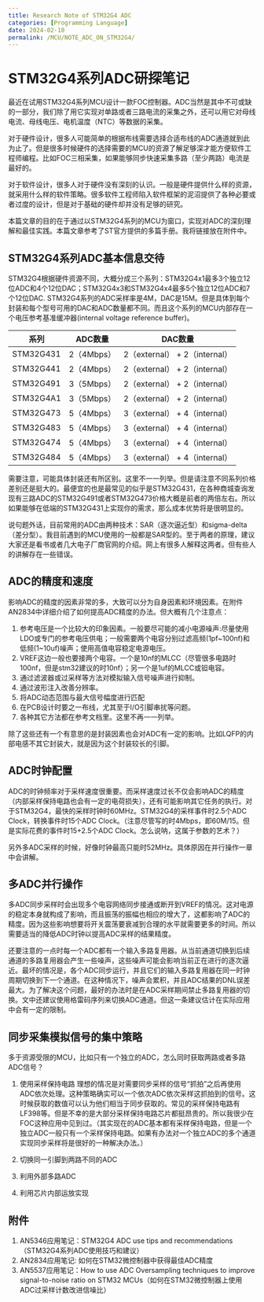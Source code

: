 ```yaml
---
title: Research Note of STM32G4 ADC 
categories: [Programming Language]
date: 2024-02-10
permalink: /MCU/NOTE_ADC_ON_STM32G4/
---
```



# STM32G4系列ADC研探笔记
最近在试用STM32G4系列MCU设计一款FOC控制器。ADC当然是其中不可或缺的一部分，我们除了用它实现对单路或者三路电流的采集之外，还可以用它对母线电流、母线电压、电机温度（NTC）等数据的采集。

对于硬件设计，很多人可能简单的根据布线需要选择合适布线的ADC通道就到此为止了。但是很多时候硬件的选择需要的MCU的资源了解足够深才能方便软件工程师编程。比如FOC三相采集，如果能够同步快速采集多路（至少两路）电流是最好的。

对于软件设计，很多人对于硬件没有深刻的认识。一般是硬件提供什么样的资源，就采用什么样的软件策略。很多软件工程师陷入软件框架的泥沼提供了各种必要或者过度的设计，但是对于基础的硬件却并没有足够的研究。

本篇文章的目的在于通过以STM32G4系列的MCU为窗口，实现对ADC的深刻理解和最佳实践。本篇文章参考了ST官方提供的多篇手册。我将链接放在附件中。

## STM32G4系列ADC基本信息交待
STM32G4根据硬件资源不同，大概分成三个系列：STM32G4x1最多3个独立12位ADC和4个12位DAC；STM32G4x3和STM32G4x4最多5个独立12位ADC和7个12位DAC. STM32G4系列的ADC采样率是4M，DAC是15M。但是具体到每个封装和每个型号可用的DAC和ADC数量都不同。而且这个系列的MCU内部存在一个电压参考基准缓冲器(internal voltage reference buffer)。

| 系列  | ADC数量 | DAC数量 |
| ---  | --- | --- |
| STM32G431 | 2（4Mbps）| 2（external） + 2（internal）|
| STM32G441 | 2（4Mbps）| 2（external） + 2（internal）|
| STM32G491 | 3（5Mbps）| 2（external） + 2（internal）|
| STM32G4A1 | 3（5Mbps）| 2（external） + 2（internal）|
| STM32G473 | 5（4Mbps）| 3（external） + 4（internal）|
| STM32G483 | 5（4Mbps）| 3（external） + 4（internal）|
| STM32G474 | 5（4Mbps）| 3（external） + 4（internal）|
| STM32G484 | 5（4Mbps）| 3（external） + 4（internal）|

需要注意，可能具体封装还有所区别。这里不一一列举。但是请注意不同系列价格差别还是挺大的。最便宜的也是最常见的似乎是STM32G431，在各种商城查询发现有三路ADC的STM32G491或者STM32G473价格大概是前者的两倍左右。所以如果能够在低端的STM32G431上实现你的需求，那么成本优势将是很明显的。

说句题外话，目前常用的ADC由两种技术：SAR（逐次逼近型）和sigma-delta（差分型）。我目前遇到的MCU使用的一般都是SAR型的。至于两者的原理，建议大家还是看书或者几大电子厂商官网的介绍。网上有很多人解释这两者。但有些人的讲解存在一些错误。

## ADC的精度和速度
影响ADC的精度的因素非常的多，大致可以分为自身因素和环境因素。在附件AN2834中详细介绍了如何提高ADC精度的办法。但大概有几个注意点：
1. 参考电压是一个比较大的印象因素。一般要尽可能的减小电源噪声:尽量使用LDO或专门的参考电压供电；一般需要两个电容分别过滤高频(1pf~100nf)和低频(1~10uf)噪声；使用高值电容稳定电源电压。
2. VREF这边一般也要接两个电容。一个是10nf的MLCC（尽管很多电路时100nf，但是stm32建议的时10nf）；另一个是1uf的MLCC或钽电容。
3. 通过滤波器或过采样等方法对模拟输入信号噪声进行抑制。
4. 通过波形注入改善分辨率。
5. 将ADC动态范围与最大信号幅度进行匹配
6. 在PCB设计时要之一布线，尤其至于I/O引脚串扰等问题。
7. 各种其它方法都在参考文档里。这里不再一一列举。

除了这些还有一个有意思的是封装因素也会对ADC有一定的影响。比如LQFP的内部电感不其它封装大，就是因为这个封装较长的引脚。

## ADC时钟配置
ADC的时钟频率对于采样速度很重要。而采样速度过长不仅会影响ADC的精度（内部采样保持电路也会有一定的电荷损失），还有可能影响其它任务的执行。对于STM32G4，最快的采样时钟时60MHz。STM32G4的采样事件时2.5个ADC Clock，转换事件时15个ADC Clock。（注意尽管写的时4Mbps，即60M/15。但是实际花费的事件时15+2.5个ADC Clock。怎么说呐，这属于参数的艺术？）

另外多ADC采样的时候，好像时钟最高只能时52MHz。具体原因在并行操作一章中会讲解。

## 多ADC并行操作
多ADC同步采样时会出现多个电容网络同步接通或断开到VREF的情况。这对电源的稳定本身就构成了影响，而且振荡的振幅也相应的增大了，这都影响了ADC的精度。因为这些影响想要将开关震荡要衰减到合理的水平就需要更多的时间。所以需要适当的降低ADC时钟以提高ADC采样的结果精度。

还要注意的一点时每一个ADC都有一个输入多路复用器。从当前通道切换到后续通道的多路复用器会产生一些噪声，这些噪声可能会影响当前正在进行的逐次逼近。最坏的情况是，各个ADC同步运行，并且它们的输入多路复用器在同一时钟周期切换到下一个通道。在这种情况下，噪声会累积，并且ADC结果的DNL误差最大。为了解决这个问题，最好的办法时是在ADC采样期间禁止多路复用器的切换。文中还建议使用格雷码序列来切换ADC通道。但这一条建议估计在实际应用中会有一定的限制。






## 同步采集模拟信号的集中策略
多于资源受限的MCU，比如只有一个独立的ADC，怎么同时获取两路或者多路ADC信号？

1. 使用采样保持电路
    理想的情况是对需要同步采样的信号“抓拍”之后再使用ADC依次处理。这种策略确实可以一个依次ADC依次采样这抓拍到的信号。这时候获取的数值可以认为他们相当于同步获取的。常见的采样保持电路有LF398等。但是不幸的是大部分采样保持电路芯片都挺昂贵的。所以我很少在FOC这种应用中见到过。（其实现在的ADC基本都有采样保持电路，但是一个独立ADC一般只有一个采样保持电路。如果有办法对一个独立ADC的多个通道实现同步采样将是很好的一种解决办法。）

2. 切换同一引脚到两路不同的ADC

3. 利用外部多路ADC

4. 利用芯片内部运放实现

## 附件
1. AN5346应用笔记：STM32G4 ADC use tips and recommendations（STM32G4系列ADC使用技巧和建议）
2. AN2834应用笔记: 如何在STM32微控制器中获得最佳ADC精度
3. AN5537应用笔记：How to use ADC Oversampling techniques to improve signal-to-noise ratio on STM32 MCUs（如何在STM32微控制器上使用ADC过采样计数改进信噪比） 


